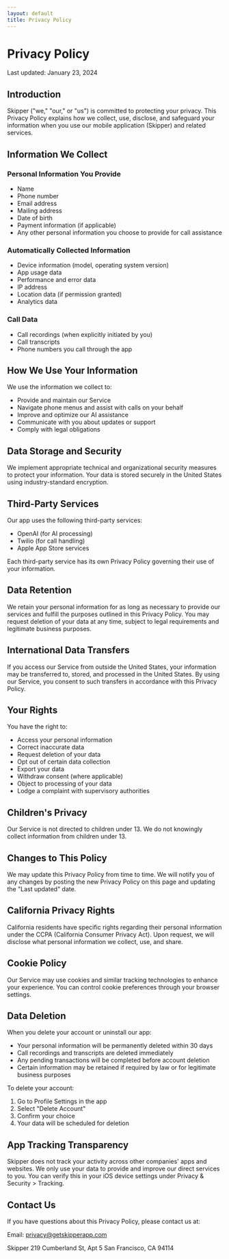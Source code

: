 ```yaml
---
layout: default
title: Privacy Policy
---
```


# Privacy Policy

Last updated: January 23, 2024

## Introduction

Skipper ("we," "our," or "us") is committed to protecting your privacy. This Privacy Policy explains how we collect, use, disclose, and safeguard your information when you use our mobile application (Skipper) and related services.

## Information We Collect

### Personal Information You Provide
- Name
- Phone number
- Email address
- Mailing address
- Date of birth
- Payment information (if applicable)
- Any other personal information you choose to provide for call assistance

### Automatically Collected Information
- Device information (model, operating system version)
- App usage data
- Performance and error data
- IP address
- Location data (if permission granted)
- Analytics data

### Call Data
- Call recordings (when explicitly initiated by you)
- Call transcripts
- Phone numbers you call through the app

## How We Use Your Information

We use the information we collect to:
- Provide and maintain our Service
- Navigate phone menus and assist with calls on your behalf
- Improve and optimize our AI assistance
- Communicate with you about updates or support
- Comply with legal obligations

## Data Storage and Security

We implement appropriate technical and organizational security measures to protect your information. Your data is stored securely in the United States using industry-standard encryption.

## Third-Party Services

Our app uses the following third-party services:
- OpenAI (for AI processing)
- Twilio (for call handling)
- Apple App Store services

Each third-party service has its own Privacy Policy governing their use of your information.

## Data Retention

We retain your personal information for as long as necessary to provide our services and fulfill the purposes outlined in this Privacy Policy. You may request deletion of your data at any time, subject to legal requirements and legitimate business purposes.

## International Data Transfers

If you access our Service from outside the United States, your information may be transferred to, stored, and processed in the United States. By using our Service, you consent to such transfers in accordance with this Privacy Policy.

## Your Rights

You have the right to:
- Access your personal information
- Correct inaccurate data
- Request deletion of your data
- Opt out of certain data collection
- Export your data
- Withdraw consent (where applicable)
- Object to processing of your data
- Lodge a complaint with supervisory authorities

## Children's Privacy

Our Service is not directed to children under 13. We do not knowingly collect information from children under 13.

## Changes to This Policy

We may update this Privacy Policy from time to time. We will notify you of any changes by posting the new Privacy Policy on this page and updating the "Last updated" date.

## California Privacy Rights

California residents have specific rights regarding their personal information under the CCPA (California Consumer Privacy Act). Upon request, we will disclose what personal information we collect, use, and share.

## Cookie Policy

Our Service may use cookies and similar tracking technologies to enhance your experience. You can control cookie preferences through your browser settings.

## Data Deletion

When you delete your account or uninstall our app:
- Your personal information will be permanently deleted within 30 days
- Call recordings and transcripts are deleted immediately
- Any pending transactions will be completed before account deletion
- Certain information may be retained if required by law or for legitimate business purposes

To delete your account:
1. Go to Profile Settings in the app
2. Select "Delete Account"
3. Confirm your choice
4. Your data will be scheduled for deletion

## App Tracking Transparency

Skipper does not track your activity across other companies' apps and websites. We only use your data to provide and improve our direct services to you. You can verify this in your iOS device settings under Privacy & Security > Tracking.

## Contact Us

If you have questions about this Privacy Policy, please contact us at:

Email: privacy@getskipperapp.com

Skipper
219 Cumberland St, Apt 5
San Francisco, CA 94114
